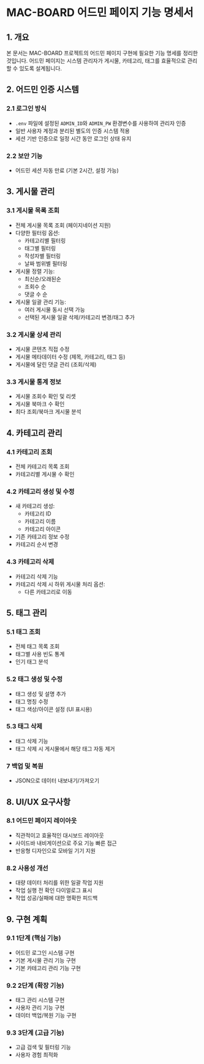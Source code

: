 # MAC-BOARD 어드민 페이지 기능 명세서

## 1. 개요

본 문서는 MAC-BOARD 프로젝트의 어드민 페이지 구현에 필요한 기능 명세를 정리한 것입니다. 어드민 페이지는 시스템 관리자가 게시물, 카테고리, 태그를 효율적으로 관리할 수 있도록 설계됩니다.

## 2. 어드민 인증 시스템

### 2.1 로그인 방식
- `.env` 파일에 설정된 `ADMIN_ID`와 `ADMIN_PW` 환경변수를 사용하여 관리자 인증
- 일반 사용자 계정과 분리된 별도의 인증 시스템 적용
- 세션 기반 인증으로 일정 시간 동안 로그인 상태 유지

### 2.2 보안 기능
- 어드민 세션 자동 만료 (기본 2시간, 설정 가능)

## 3. 게시물 관리

### 3.1 게시물 목록 조회
- 전체 게시물 목록 조회 (페이지네이션 지원)
- 다양한 필터링 옵션:
  * 카테고리별 필터링
  * 태그별 필터링
  * 작성자별 필터링
  * 날짜 범위별 필터링
- 게시물 정렬 기능:
  * 최신순/오래된순
  * 조회수 순
  * 댓글 수 순
- 게시물 일괄 관리 기능:
  * 여러 게시물 동시 선택 가능
  * 선택된 게시물 일괄 삭제/카테고리 변경/태그 추가

### 3.2 게시물 상세 관리
- 게시물 콘텐츠 직접 수정
- 게시물 메타데이터 수정 (제목, 카테고리, 태그 등)
- 게시물에 달린 댓글 관리 (조회/삭제)

### 3.3 게시물 통계 정보
- 게시물 조회수 확인 및 리셋
- 게시물 북마크 수 확인
- 최다 조회/북마크 게시물 분석

## 4. 카테고리 관리

### 4.1 카테고리 조회
- 전체 카테고리 목록 조회
- 카테고리별 게시물 수 확인

### 4.2 카테고리 생성 및 수정
- 새 카테고리 생성:
  * 카테고리 ID
  * 카테고리 이름
  * 카테고리 아이콘
- 기존 카테고리 정보 수정
- 카테고리 순서 변경

### 4.3 카테고리 삭제
- 카테고리 삭제 기능
- 카테고리 삭제 시 하위 게시물 처리 옵션:
  * 다른 카테고리로 이동

## 5. 태그 관리

### 5.1 태그 조회
- 전체 태그 목록 조회
- 태그별 사용 빈도 통계
- 인기 태그 분석

### 5.2 태그 생성 및 수정
- 태그 생성 및 설명 추가
- 태그 명칭 수정
- 태그 색상/아이콘 설정 (UI 표시용)

### 5.3 태그 삭제
- 태그 삭제 기능
- 태그 삭제 시 게시물에서 해당 태그 자동 제거

### 7 백업 및 복원
- JSON으로 데이터 내보내기/가져오기

## 8. UI/UX 요구사항

### 8.1 어드민 페이지 레이아웃
- 직관적이고 효율적인 대시보드 레이아웃
- 사이드바 내비게이션으로 주요 기능 빠른 접근
- 반응형 디자인으로 모바일 기기 지원

### 8.2 사용성 개선
- 대량 데이터 처리를 위한 일괄 작업 지원
- 작업 실행 전 확인 다이얼로그 표시
- 작업 성공/실패에 대한 명확한 피드백

## 9. 구현 계획

### 9.1 1단계 (핵심 기능)
- 어드민 로그인 시스템 구현
- 기본 게시물 관리 기능 구현
- 기본 카테고리 관리 기능 구현

### 9.2 2단계 (확장 기능)
- 태그 관리 시스템 구현
- 사용자 관리 기능 구현
- 데이터 백업/복원 기능 구현

### 9.3 3단계 (고급 기능)
- 고급 검색 및 필터링 기능
- 사용자 경험 최적화

